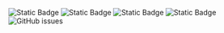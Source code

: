 ![Static Badge](https://img.shields.io/badge/blacklists-60-000000) ![Static Badge](https://img.shields.io/badge/blacklisted-2687890-cc0000) ![Static Badge](https://img.shields.io/badge/whitelisted-2245-00CC00) ![Static Badge](https://img.shields.io/badge/streaming_blacklist-28107-000000) ![GitHub issues](https://img.shields.io/github/issues/fabriziosalmi/blacklists)
